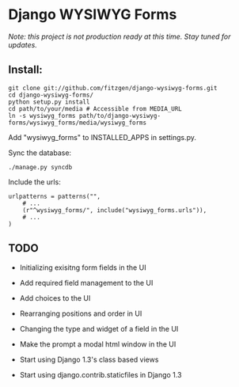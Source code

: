 # Django WYSIWYG Forms

*Note: this project is not production ready at this time. Stay tuned for
 updates.*

## Install:

    git clone git://github.com/fitzgen/django-wysiwyg-forms.git
    cd django-wysiwyg-forms/
    python setup.py install
    cd path/to/your/media # Accessible from MEDIA_URL
    ln -s wysiwyg_forms path/to/django-wysiwyg-forms/wysiwyg_forms/media/wysiwyg_forms

Add "wysiwyg_forms" to INSTALLED_APPS in settings.py.

Sync the database:

    ./manage.py syncdb

Include the urls:

    urlpatterns = patterns("",
        # ...
        (r"^wysiwyg_forms/", include("wysiwyg_forms.urls")),
        # ...
    )

## TODO

* Initializing exisitng form fields in the UI

* Add required field management to the UI

* Add choices to the UI

* Rearranging positions and order in UI

* Changing the type and widget of a field in the UI

* Make the prompt a modal html window in the UI

* Start using Django 1.3's class based views

* Start using django.contrib.staticfiles in Django 1.3
